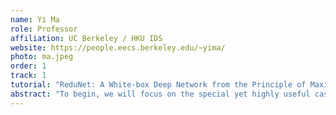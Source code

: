 ```yaml
---
name: Yi Ma
role: Professor
affiliation: UC Berkeley / HKU IDS
website: https://people.eecs.berkeley.edu/~yima/
photo: ma.jpeg
order: 1
track: 1
tutorial: "ReduNet: A White-box Deep Network from the Principle of Maximizing Rate Reduction"
abstract: "To begin, we will focus on the special yet highly useful case of learning the data distribution and transforming it to an <em>linear discriminative representation</em> (LDR). We will discuss the information theoretic and statistical principles behind such a representation, and design a loss function, called the <em>coding rate reduction</em>, which is optimized at such a representation. By unrolling the gradient ascent on the coding rate reduction, we will construct a deep network architecture, called the ReduNet, where each operator in the network has a mathematically precise (hence white-box and interpretable) function in the transformation of the data distribution towards an LDR. Also, the ReduNet may be constructed layer-wise in a forward-propagation manner, that is, without <em>any</em> back-propagation required."
---
```

